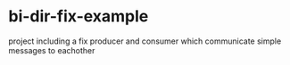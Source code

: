 # bi-dir-fix-example
project including a fix producer and consumer which communicate simple messages to eachother  
